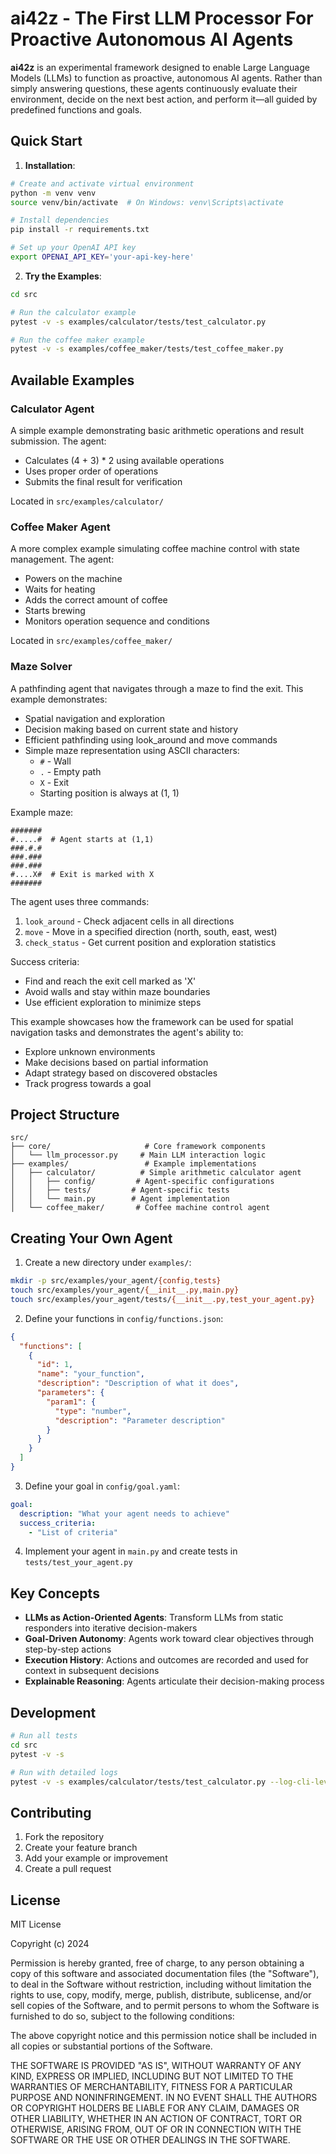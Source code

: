 # ai42z - The First LLM Processor For Proactive Autonomous AI Agents

**ai42z** is an experimental framework designed to enable Large Language Models (LLMs) to function as proactive, autonomous AI agents. Rather than simply answering questions, these agents continuously evaluate their environment, decide on the next best action, and perform it—all guided by predefined functions and goals.

## Quick Start

1. **Installation**:
```bash
# Create and activate virtual environment
python -m venv venv
source venv/bin/activate  # On Windows: venv\Scripts\activate

# Install dependencies
pip install -r requirements.txt

# Set up your OpenAI API key
export OPENAI_API_KEY='your-api-key-here'
```

2. **Try the Examples**:
```bash
cd src

# Run the calculator example
pytest -v -s examples/calculator/tests/test_calculator.py

# Run the coffee maker example
pytest -v -s examples/coffee_maker/tests/test_coffee_maker.py
```

## Available Examples

### Calculator Agent
A simple example demonstrating basic arithmetic operations and result submission. The agent:
- Calculates (4 + 3) * 2 using available operations
- Uses proper order of operations
- Submits the final result for verification

Located in `src/examples/calculator/`

### Coffee Maker Agent
A more complex example simulating coffee machine control with state management. The agent:
- Powers on the machine
- Waits for heating
- Adds the correct amount of coffee
- Starts brewing
- Monitors operation sequence and conditions

Located in `src/examples/coffee_maker/`

### Maze Solver
A pathfinding agent that navigates through a maze to find the exit. This example demonstrates:
- Spatial navigation and exploration
- Decision making based on current state and history
- Efficient pathfinding using look_around and move commands
- Simple maze representation using ASCII characters:
  - `#` - Wall
  - `.` - Empty path
  - `X` - Exit
  - Starting position is always at (1, 1)

Example maze:
```
#######
#.....#  # Agent starts at (1,1)
###.#.#
###.###
###.###
#....X#  # Exit is marked with X
####### 
```

The agent uses three commands:
1. `look_around` - Check adjacent cells in all directions
2. `move` - Move in a specified direction (north, south, east, west)
3. `check_status` - Get current position and exploration statistics

Success criteria:
- Find and reach the exit cell marked as 'X'
- Avoid walls and stay within maze boundaries
- Use efficient exploration to minimize steps

This example showcases how the framework can be used for spatial navigation tasks and demonstrates the agent's ability to:
- Explore unknown environments
- Make decisions based on partial information
- Adapt strategy based on discovered obstacles
- Track progress towards a goal

## Project Structure
```
src/
├── core/                     # Core framework components
│   └── llm_processor.py     # Main LLM interaction logic
├── examples/                 # Example implementations
│   ├── calculator/          # Simple arithmetic calculator agent
│   │   ├── config/         # Agent-specific configurations
│   │   ├── tests/         # Agent-specific tests
│   │   └── main.py        # Agent implementation
│   └── coffee_maker/       # Coffee machine control agent
```

## Creating Your Own Agent

1. Create a new directory under `examples/`:
```bash
mkdir -p src/examples/your_agent/{config,tests}
touch src/examples/your_agent/{__init__.py,main.py}
touch src/examples/your_agent/tests/{__init__.py,test_your_agent.py}
```

2. Define your functions in `config/functions.json`:
```json
{
  "functions": [
    {
      "id": 1,
      "name": "your_function",
      "description": "Description of what it does",
      "parameters": {
        "param1": {
          "type": "number",
          "description": "Parameter description"
        }
      }
    }
  ]
}
```

3. Define your goal in `config/goal.yaml`:
```yaml
goal:
  description: "What your agent needs to achieve"
  success_criteria:
    - "List of criteria"
```

4. Implement your agent in `main.py` and create tests in `tests/test_your_agent.py`

## Key Concepts

- **LLMs as Action-Oriented Agents**: Transform LLMs from static responders into iterative decision-makers
- **Goal-Driven Autonomy**: Agents work toward clear objectives through step-by-step actions
- **Execution History**: Actions and outcomes are recorded and used for context in subsequent decisions
- **Explainable Reasoning**: Agents articulate their decision-making process

## Development

```bash
# Run all tests
cd src
pytest -v -s

# Run with detailed logs
pytest -v -s examples/calculator/tests/test_calculator.py --log-cli-level=DEBUG
```

## Contributing

1. Fork the repository
2. Create your feature branch
3. Add your example or improvement
4. Create a pull request

## License

MIT License

Copyright (c) 2024

Permission is hereby granted, free of charge, to any person obtaining a copy
of this software and associated documentation files (the "Software"), to deal
in the Software without restriction, including without limitation the rights
to use, copy, modify, merge, publish, distribute, sublicense, and/or sell
copies of the Software, and to permit persons to whom the Software is
furnished to do so, subject to the following conditions:

The above copyright notice and this permission notice shall be included in all
copies or substantial portions of the Software.

THE SOFTWARE IS PROVIDED "AS IS", WITHOUT WARRANTY OF ANY KIND, EXPRESS OR
IMPLIED, INCLUDING BUT NOT LIMITED TO THE WARRANTIES OF MERCHANTABILITY,
FITNESS FOR A PARTICULAR PURPOSE AND NONINFRINGEMENT. IN NO EVENT SHALL THE
AUTHORS OR COPYRIGHT HOLDERS BE LIABLE FOR ANY CLAIM, DAMAGES OR OTHER
LIABILITY, WHETHER IN AN ACTION OF CONTRACT, TORT OR OTHERWISE, ARISING FROM,
OUT OF OR IN CONNECTION WITH THE SOFTWARE OR THE USE OR OTHER DEALINGS IN THE
SOFTWARE.
